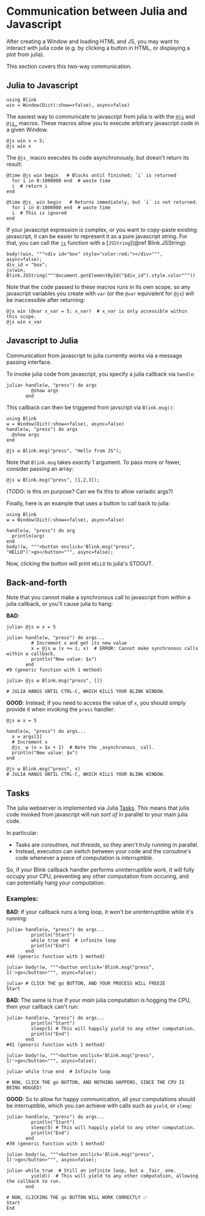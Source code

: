 # Communication between Julia and Javascript

After creating a Window and loading HTML and JS, you may want to interact with
julia code (e.g. by clicking a button in HTML, or displaying a plot from julia).

This section covers this two-way communication.

## Julia to Javascript
```@setup Blink-win
using Blink
win = Window(Dict(:show=>false), async=false)
```

The easiest way to communicate to javascript from julia is with the [`@js`](@ref) and
[`@js_`](@ref) macros. These macros allow you to execute arbitrary javascript code in a
given Window.

```@repl Blink-win
@js win x = 5;
@js win x
```

The `@js_` macro executes its code asynchronously, but doesn't return its
result:
```@repl Blink-win
@time @js win begin   # Blocks until finished; `i` is returned
  for i in 0:1000000 end  # waste time
  i  # return i
end

@time @js_ win begin   # Returns immediately, but `i` is not returned.
  for i in 0:1000000 end  # waste time
  i  # This is ignored
end
```

If your javascript expression is complex, or you want to copy-paste existing
javascript, it can be easier to represent it as a pure javascript string.
For that, you can call the [`js`](@ref) function with a [`JSString`](@ref Blink.JSString):
```@repl Blink-win
body!(win, """<div id="box" style="color:red;"></div>""", async=false);
div_id = "box";
js(win, Blink.JSString("""document.getElementById("$div_id").style.color"""))
```

Note that the code passed to these macros runs in its own scope, so any
javascript variables you create with `var` (or the `@var` equivalent for `@js`)
will be inaccessible after returning:
```@repl Blink-win
@js win (@var x_var = 5; x_var)  # x_var is only accessible within this scope.
@js win x_var
```

## Javascript to Julia
Communication from javascript to julia currently works via a message passing
interface.

To invoke julia code from javascript, you specify a julia callback via `handle`:
```julia-repl
julia> handle(w, "press") do args
         @show args
       end
```
This callback can then be triggered from javscript via `Blink.msg()`:
```@setup handler
using Blink
w = Window(Dict(:show=>false), async=false)
handle(w, "press") do args
  @show args
end
```
```@repl handler
@js w Blink.msg("press", "Hello from JS");
```
Note that `Blink.msg` takes _exactly_ 1 argument.  To pass more or fewer,
consider passing an array:
```@repl handler
@js w Blink.msg("press", [1,2,3]);
```
(TODO: is this on purpose? Can we fix this to allow variadic args?)

Finally, here is an example that uses a button to call back to julia:
```@setup Blink-w
using Blink
w = Window(Dict(:show=>false), async=false)
```
```@repl Blink-w
handle(w, "press") do arg
  println(arg)
end
body!(w, """<button onclick='Blink.msg("press", "HELLO")'>go</button>""", async=false);
```
Now, clicking the button will print `HELLO` to julia's STDOUT.


## Back-and-forth

Note that you cannot make a synchronous call to javascript from _within_ a julia
callback, or you'll cause julia to hang:

**BAD**:
```julia-repl
julia> @js w x = 5

julia> handle(w, "press") do args...
         # Increment x and get its new value
         x = @js w (x += 1; x)  # ERROR: Cannot make synchronous calls within a callback.
         println("New value: $x")
       end
#9 (generic function with 1 method)

julia> @js w Blink.msg("press", [])

# JULIA HANGS UNTIL CTRL-C, WHICH KILLS YOUR BLINK WINDOW.
```

**GOOD**: Instead, if you need to access the value of `x`, you should simply
provide it when invoking the `press` handler:
```@repl Blink-w
@js w x = 5

handle(w, "press") do args...
  x = args[1]
  # Increment x
  @js_ w (x = $x + 1)  # Note the _asynchronous_ call.
  println("New value: $x")
end

@js w Blink.msg("press", x)
# JULIA HANGS UNTIL CTRL-C, WHICH KILLS YOUR BLINK WINDOW.
```


## Tasks

The julia webserver is implemented via Julia
[Tasks](https://docs.julialang.org/en/v1/manual/control-flow/#man-tasks-1). This
means that julia code invoked from javascript will run _sort of_ in parallel to
your main julia code.

In particular:
 - Tasks are _coroutines, not threads_, so they aren't truly running in parallel.
 - Instead, execution can switch between your code and the coroutine's code whenever a piece of computation is _interruptible_.

So, if your Blink callback handler performs uninterruptible work, it will fully
occupy your CPU, preventing any other computation from occuring, and can
potentially hang your computation.

### Examples:

**BAD**: If your callback runs a long loop, it won't be uninterruptible while
it's running:
```julia-repl
julia> handle(w, "press") do args...
         println("Start")
         while true end  # infinite loop
         println("End")
       end
#40 (generic function with 1 method)

julia> body!(w, """<button onclick='Blink.msg("press", 1)'>go</button>""", async=false);

julia> # CLICK THE go BUTTON, AND YOUR PROCESS WILL FREEZE
Start
```

**BAD**: The same is true if your _main_ julia computation is hogging the CPU, then
your callback can't run:
```julia-repl
julia> handle(w, "press") do args...
         println("Start")
         sleep(5) # This will happily yield to any other computation.
         println("End")
       end
#41 (generic function with 1 method)

julia> body!(w, """<button onclick='Blink.msg("press", 1)'>go</button>""", async=false);

julia> while true end  # Infinite loop

# NOW, CLICK THE go BUTTON, AND NOTHING HAPPENS, SINCE THE CPU IS BEING HOGGED!
```

**GOOD**: So to allow for happy communication, all your computations should be interruptible, which you can achieve with calls such as `yield`, or `sleep`:
```julia-repl
julia> handle(w, "press") do args...
         println("Start")
         sleep(5) # This will happily yield to any other computation.
         println("End")
       end
#39 (generic function with 1 method)

julia> body!(w, """<button onclick='Blink.msg("press", 1)'>go</button>""", async=false);

julia> while true  # Still an infinite loop, but a _fair_ one.
         yield()  # This will yield to any other computation, allowing the callback to run.
       end

# NOW, CLICKING THE go BUTTON WILL WORK CORRECTLY ✅
Start
End
```
